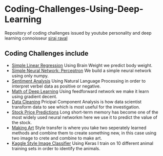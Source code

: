 # Coding-Challenges-Using-Deep-Learning
Repository of coding challenges issued by youtube personality and deep learning connoisseur [siraj raval](https://www.youtube.com/channel/UCWN3xxRkmTPmbKwht9FuE5A)
## Coding Challenges include
* [Simple Linear Regression](https://en.wikipedia.org/wiki/Simple_linear_regression) Using Brain Weight we predict body weight.
* [Simple Neural Network: Perceptron](https://en.wikipedia.org/wiki/Perceptron) We build a simple neural network using only numpy.
* [Sentiment Analysis](https://en.wikipedia.org/wiki/Sentiment_analysis) Using Natural Language Processing in order to interpret verbel data as positive or negative.
* [Math of Deep Learning](https://en.wikipedia.org/wiki/Backpropagation) Using feedforward network we make it learn using gradient decent.
* [Data Cleaning](https://en.wikipedia.org/wiki/Principal_component_analysis) Pricipal Component Analysis is how data scientist transform data to see which is most useful for the investigation.
* [Stock Price Predictions](https://en.wikipedia.org/wiki/Long_short-term_memory) Long short-term memory has become one of the most widely used neural networkm here we use it to predict the value of the stock.
* [Making Art](https://en.wikipedia.org/wiki/Transfer_learning) Style transfer is where you take two seperately learned methods and combine them to create something new, in this case using two image to crete and combine to make art.
* [Kaggle Style Image Classifier](https://en.wikipedia.org/wiki/Contextual_image_classificationg) Using Keras I train on 10 different animal training sets in order to identify the animals.
